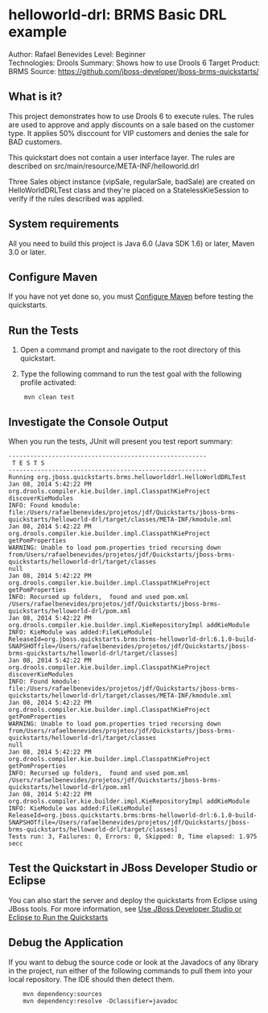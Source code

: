 helloworld-drl: BRMS Basic DRL example
======================================
Author: Rafael Benevides
Level: Beginner  
Technologies: Drools
Summary: Shows how to use Drools 6
Target Product: BRMS
Source: <https://github.com/jboss-developer/jboss-brms-quickstarts/>  

What is it?
-----------

This project demonstrates how to use Drools 6 to execute rules. The rules are used to approve and apply discounts on a sale based on the customer type. It applies 50% disccount for VIP customers and denies the sale for BAD customers.


This quickstart does not contain a user interface layer. The rules are described on src/main/resource/META-INF/helloworld.drl

Three Sales object instance (vipSale, regularSale, badSale) are created on HelloWorldDRLTest class and they're placed on a StatelessKieSession to verify if the rules described was applied.


System requirements
-------------------

All you need to build this project is Java 6.0 (Java SDK 1.6) or later, Maven 3.0 or later.
 
Configure Maven
---------------

If you have not yet done so, you must [Configure Maven](../README.md#configure-maven) before testing the quickstarts.


Run the Tests 
-------------

1. Open a command prompt and navigate to the root directory of this quickstart.
2. Type the following command to run the test goal with the following profile activated:

        mvn clean test


Investigate the Console Output
----------------------------

When you run the tests, JUnit will present you test report summary:

    -------------------------------------------------------
     T E S T S
    -------------------------------------------------------
    Running org.jboss.quickstarts.brms.helloworlddrl.HelloWorldDRLTest
    Jan 08, 2014 5:42:22 PM org.drools.compiler.kie.builder.impl.ClasspathKieProject discoverKieModules
    INFO: Found kmodule: file:/Users/rafaelbenevides/projetos/jdf/Quickstarts/jboss-brms-quickstarts/helloworld-drl/target/classes/META-INF/kmodule.xml
    Jan 08, 2014 5:42:22 PM org.drools.compiler.kie.builder.impl.ClasspathKieProject getPomProperties
    WARNING: Unable to load pom.properties tried recursing down from/Users/rafaelbenevides/projetos/jdf/Quickstarts/jboss-brms-quickstarts/helloworld-drl/target/classes
    null
    Jan 08, 2014 5:42:22 PM org.drools.compiler.kie.builder.impl.ClasspathKieProject getPomProperties
    INFO: Recursed up folders,  found and used pom.xml /Users/rafaelbenevides/projetos/jdf/Quickstarts/jboss-brms-quickstarts/helloworld-drl/pom.xml
    Jan 08, 2014 5:42:22 PM org.drools.compiler.kie.builder.impl.KieRepositoryImpl addKieModule
    INFO: KieModule was added:FileKieModule[ ReleaseId=org.jboss.quickstarts.brms:brms-helloworld-drl:6.1.0-build-SNAPSHOTfile=/Users/rafaelbenevides/projetos/jdf/Quickstarts/jboss-brms-quickstarts/helloworld-drl/target/classes]
    Jan 08, 2014 5:42:22 PM org.drools.compiler.kie.builder.impl.ClasspathKieProject discoverKieModules
    INFO: Found kmodule: file:/Users/rafaelbenevides/projetos/jdf/Quickstarts/jboss-brms-quickstarts/helloworld-drl/target/classes/META-INF/kmodule.xml
    Jan 08, 2014 5:42:22 PM org.drools.compiler.kie.builder.impl.ClasspathKieProject getPomProperties
    WARNING: Unable to load pom.properties tried recursing down from/Users/rafaelbenevides/projetos/jdf/Quickstarts/jboss-brms-quickstarts/helloworld-drl/target/classes
    null
    Jan 08, 2014 5:42:22 PM org.drools.compiler.kie.builder.impl.ClasspathKieProject getPomProperties
    INFO: Recursed up folders,  found and used pom.xml /Users/rafaelbenevides/projetos/jdf/Quickstarts/jboss-brms-quickstarts/helloworld-drl/pom.xml
    Jan 08, 2014 5:42:22 PM org.drools.compiler.kie.builder.impl.KieRepositoryImpl addKieModule
    INFO: KieModule was added:FileKieModule[ ReleaseId=org.jboss.quickstarts.brms:brms-helloworld-drl:6.1.0-build-SNAPSHOTfile=/Users/rafaelbenevides/projetos/jdf/Quickstarts/jboss-brms-quickstarts/helloworld-drl/target/classes]
    Tests run: 3, Failures: 0, Errors: 0, Skipped: 0, Time elapsed: 1.975 secc

Test the Quickstart in JBoss Developer Studio or Eclipse
-------------------------------------

You can also start the server and deploy the quickstarts from Eclipse using JBoss tools. For more information, see [Use JBoss Developer Studio or Eclipse to Run the Quickstarts](../README.md#use-jboss-developer-studio-or-eclipse-to-run-the-quickstarts) 


Debug the Application
------------------------------------

If you want to debug the source code or look at the Javadocs of any library in the project, run either of the following commands to pull them into your local repository. The IDE should then detect them.

        mvn dependency:sources
        mvn dependency:resolve -Dclassifier=javadoc

